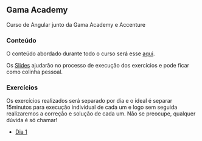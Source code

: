 ## Gama Academy

Curso de Angular junto da Gama Academy e Accenture

### Conteúdo
O conteúdo abordado durante todo o curso será esse [aqui](./conteudo.md).

Os [Slides]() ajudarão no processo de execução dos exercícios e pode ficar como colinha pessoal.

### Exercícios
 Os exercícios realizados será separado por dia e o ideal é separar 15minutos para execução individual de cada um e logo sem seguida realizaremos a correção e solução de cada um. Não se preocupe, qualquer dúvida é só chamar!
- [Dia 1](./dia-1.md)
<!-- [Dia 2](./dia-2)
[Dia 3](./dia-3)
[Dia 4](./dia-4)
[Dia 5](./dia-5)
[Dia 6](./dia-6)
[Dia 7](./dia-7)
[Dia 8](./dia-8)
[Dia 9](./dia-9)
[Dia 10](./dia-10) -->
